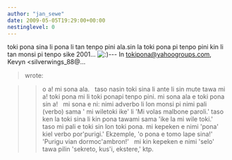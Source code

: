 ```yaml
---
author: "jan_sewe"
date: 2009-05-05T19:29:00+00:00
nestinglevel: 0
---
```

toki pona sina li pona li tan tenpo pini ala.sin la toki pona pi tenpo pini kin li tan monsi pi tenpo sike 2001... ![:)](images/smilies/icon_e_smile.gif "Smile")\---
 In [tokipona@yahoogroups.com](mailto://tokipona@yahoogroups.com), Kevyn <silverwings\_88@...
> wrote:

>> o a! mi sona ala.
>  
> taso nasin toki sina li ante li sin mute tawa mi a! toki pona mi li toki ponapi tenpo pini. mi sona ala e toki pona sin a!
>  
> mi sona e ni: nimi adverbo li lon monsi pi nimi pali (verbo) sama ' mi wiletoki ike' li 'Mi volas malbone paroli.' taso ken la toki sina li kin pona tawami sama 'ike la mi wile toki.'
>  
> taso mi pali e toki sin lon toki pona. mi kepeken e nimi 'pona' kiel verbo por'purigi.'
> Ekzemple, 'o pona e tomo lape sina!' 'Purigu vian dormoc'ambron!'
>  
> mi kin kepeken e nimi 'selo' tawa pilin 'sekreto, kus'i, ekstere,' ktp.